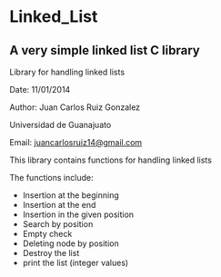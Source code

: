 Linked_List
===========

A very simple linked list C library
----------------------------------------------------------------
Library for handling linked lists

Date: 11/01/2014

Author: Juan Carlos Ruiz Gonzalez

Universidad de Guanajuato

Email: juancarlosruiz14@gmail.com



This library contains functions for handling linked lists

The functions include:
* Insertion at the beginning
* Insertion at the end
* Insertion in the given position
* Search by position
* Empty check
* Deleting node by position
* Destroy the list
* print the list (integer values)

